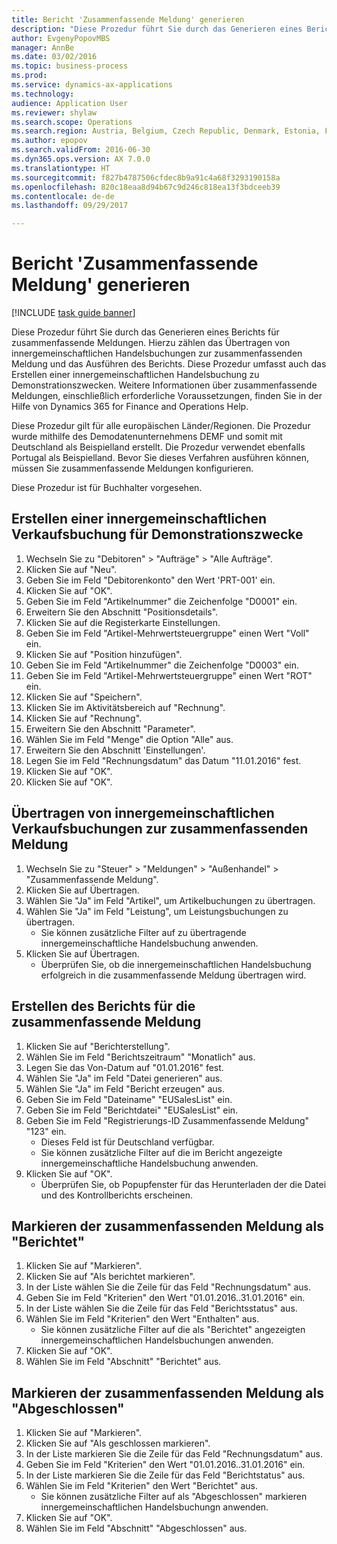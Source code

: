 ```yaml
--- 
title: Bericht 'Zusammenfassende Meldung' generieren
description: "Diese Prozedur führt Sie durch das Generieren eines Berichts für zusammenfassende Meldungen."
author: EvgenyPopovMBS
manager: AnnBe
ms.date: 03/02/2016
ms.topic: business-process
ms.prod: 
ms.service: dynamics-ax-applications
ms.technology: 
audience: Application User
ms.reviewer: shylaw
ms.search.scope: Operations
ms.search.region: Austria, Belgium, Czech Republic, Denmark, Estonia, Finland, France, Germany, Hungary, Ireland, Italy, Latvia, Lithuania, Netherlands, Poland, Spain, Sweden, United Kingdom
ms.author: epopov
ms.search.validFrom: 2016-06-30
ms.dyn365.ops.version: AX 7.0.0
ms.translationtype: HT
ms.sourcegitcommit: f827b4787506cfdec8b9a91c4a68f3293190158a
ms.openlocfilehash: 820c18eaa8d94b67c9d246c818ea13f3bdceeb39
ms.contentlocale: de-de
ms.lasthandoff: 09/29/2017

---
```

# <a name="generate-an-eu-sales-list-report"></a>Bericht 'Zusammenfassende Meldung' generieren

[!INCLUDE [task guide banner](../../includes/task-guide-banner.md)]

Diese Prozedur führt Sie durch das Generieren eines Berichts für zusammenfassende Meldungen. Hierzu zählen das Übertragen von innergemeinschaftlichen Handelsbuchungen zur zusammenfassenden Meldung und das Ausführen des Berichts. Diese Prozedur umfasst auch das Erstellen einer innergemeinschaftlichen Handelsbuchung zu Demonstrationszwecken. Weitere Informationen über zusammenfassende Meldungen, einschließlich erforderliche Voraussetzungen, finden Sie in der Hilfe von Dynamics 365 for Finance and Operations Help.

Diese Prozedur gilt für alle europäischen Länder/Regionen. Die Prozedur wurde mithilfe des Demodatenunternehmens DEMF und somit mit Deutschland als Beispielland erstellt. Die Prozedur verwendet ebenfalls Portugal als Beispielland. Bevor Sie dieses Verfahren ausführen können, müssen Sie zusammenfassende Meldungen konfigurieren.

Diese Prozedur ist für Buchhalter vorgesehen.


## <a name="create-an-intra-community-sales-transaction-for-demo-purposes"></a>Erstellen einer innergemeinschaftlichen Verkaufsbuchung für Demonstrationszwecke
1. Wechseln Sie zu "Debitoren" > "Aufträge" > "Alle Aufträge".
2. Klicken Sie auf "Neu".
3. Geben Sie im Feld "Debitorenkonto" den Wert 'PRT-001' ein.
4. Klicken Sie auf "OK".
5. Geben Sie im Feld "Artikelnummer" die Zeichenfolge "D0001" ein.
6. Erweitern Sie den Abschnitt "Positionsdetails".
7. Klicken Sie auf die Registerkarte Einstellungen.
8. Geben Sie im Feld "Artikel-Mehrwertsteuergruppe" einen Wert "Voll" ein.
9. Klicken Sie auf "Position hinzufügen".
10. Geben Sie im Feld "Artikelnummer" die Zeichenfolge "D0003" ein.
11. Geben Sie im Feld "Artikel-Mehrwertsteuergruppe" einen Wert "ROT" ein.
12. Klicken Sie auf "Speichern".
13. Klicken Sie im Aktivitätsbereich auf "Rechnung".
14. Klicken Sie auf "Rechnung".
15. Erweitern Sie den Abschnitt "Parameter".
16. Wählen Sie im Feld "Menge" die Option "Alle" aus.
17. Erweitern Sie den Abschnitt 'Einstellungen'.
18. Legen Sie im Feld "Rechnungsdatum" das Datum "11.01.2016" fest.
19. Klicken Sie auf "OK".
20. Klicken Sie auf "OK".

## <a name="transfer-intra-community-trade-transactions-to-the-eu-sales-list"></a>Übertragen von innergemeinschaftlichen Verkaufsbuchungen zur zusammenfassenden Meldung
1. Wechseln Sie zu "Steuer" > "Meldungen" > "Außenhandel" > "Zusammenfassende Meldung".
2. Klicken Sie auf Übertragen.
3. Wählen Sie "Ja" im Feld "Artikel", um Artikelbuchungen zu übertragen.
4. Wählen Sie "Ja" im Feld "Leistung", um Leistungsbuchungen zu übertragen.
    * Sie können zusätzliche Filter auf zu übertragende innergemeinschaftliche Handelsbuchung anwenden.  
5. Klicken Sie auf Übertragen.
    * Überprüfen Sie, ob die innergemeinschaftlichen Handelsbuchung erfolgreich in die zusammenfassende Meldung übertragen wird.  

## <a name="generate-the-eu-sales-list-report"></a>Erstellen des Berichts für die zusammenfassende Meldung
1. Klicken Sie auf "Berichterstellung".
2. Wählen Sie im Feld "Berichtszeitraum" "Monatlich" aus.
3. Legen Sie das Von-Datum auf "01.01.2016" fest.
4. Wählen Sie "Ja" im Feld "Datei generieren" aus.
5. Wählen Sie "Ja" im Feld "Bericht erzeugen" aus.
6. Geben Sie im Feld "Dateiname" "EUSalesList" ein.
7. Geben Sie im Feld "Berichtdatei" "EUSalesList" ein.
8. Geben Sie im Feld "Registrierungs-ID Zusammenfassende Meldung" "123" ein.
    * Dieses Feld ist für Deutschland verfügbar.  
    * Sie können zusätzliche Filter auf die im Bericht angezeigte innergemeinschaftliche Handelsbuchung anwenden.  
9. Klicken Sie auf "OK".
    * Überprüfen Sie, ob Popupfenster für das Herunterladen der die Datei und des Kontrollberichts erscheinen.  

## <a name="mark-eu-sales-list-lines-as-reported"></a>Markieren der zusammenfassenden Meldung als "Berichtet"
1. Klicken Sie auf "Markieren".
2. Klicken Sie auf "Als berichtet markieren".
3. In der Liste wählen Sie die Zeile für das Feld "Rechnungsdatum" aus.
4. Geben Sie im Feld "Kriterien" den Wert "01.01.2016..31.01.2016" ein.
5. In der Liste wählen Sie die Zeile für das Feld "Berichtsstatus" aus.
6. Wählen Sie im Feld "Kriterien" den Wert "Enthalten" aus.
    * Sie können zusätzliche Filter auf die als "Berichtet" angezeigten innergemeinschaftlichen Handelsbuchungen anwenden.  
7. Klicken Sie auf "OK".
8. Wählen Sie im Feld "Abschnitt" "Berichtet" aus.

## <a name="mark-eu-sales-list-lines-as-closed"></a>Markieren der zusammenfassenden Meldung als "Abgeschlossen"
1. Klicken Sie auf "Markieren".
2. Klicken Sie auf "Als geschlossen markieren".
3. In der Liste markieren Sie die Zeile für das Feld "Rechnungsdatum" aus.
4. Geben Sie im Feld "Kriterien" den Wert "01.01.2016..31.01.2016" ein.
5. In der Liste markieren Sie die Zeile für das Feld "Berichtstatus" aus.
6. Wählen Sie im Feld "Kriterien" den Wert "Berichtet" aus.
    * Sie können zusätzliche Filter auf als "Abgeschlossen" markieren innergemeinschaftlichen Handelsbuchungn anwenden.  
7. Klicken Sie auf "OK".
8. Wählen Sie im Feld "Abschnitt" "Abgeschlossen" aus.


